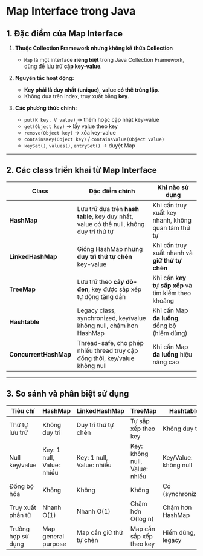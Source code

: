 # Map Interface trong Java

## 1. Đặc điểm của Map Interface

1. **Thuộc Collection Framework nhưng không kế thừa Collection**  
   - `Map` là một interface **riêng biệt** trong Java Collection Framework, dùng để lưu trữ **cặp key-value**.  

2. **Nguyên tắc hoạt động:**  
   - **Key phải là duy nhất (unique)**, **value có thể trùng lặp**.  
   - Không dựa trên index, truy xuất bằng **key**.  

3. **Các phương thức chính:**  
   - `put(K key, V value)` → thêm hoặc cập nhật key-value  
   - `get(Object key)` → lấy value theo key  
   - `remove(Object key)` → xóa key-value  
   - `containsKey(Object key)` / `containsValue(Object value)`  
   - `keySet()`, `values()`, `entrySet()` → duyệt Map  

---

## 2. Các class triển khai từ Map Interface

| Class                  | Đặc điểm chính                                  | Khi nào sử dụng |
|-----------------------|------------------------------------------------|----------------|
| **HashMap**           | Lưu trữ dựa trên **hash table**, key duy nhất, value có thể null, không duy trì thứ tự | Khi cần truy xuất key nhanh, không quan tâm thứ tự |
| **LinkedHashMap**     | Giống HashMap nhưng **duy trì thứ tự chèn** key-value | Khi cần truy xuất nhanh và **giữ thứ tự chèn** |
| **TreeMap**           | Lưu trữ theo **cây đỏ-đen**, key được sắp xếp tự động tăng dần | Khi cần **key tự sắp xếp** và tìm kiếm theo khoảng |
| **Hashtable**         | Legacy class, synchronized, key/value không null, chậm hơn HashMap | Khi cần Map **đa luồng**, đồng bộ (hiếm dùng) |
| **ConcurrentHashMap** | Thread-safe, cho phép nhiều thread truy cập đồng thời, key/value không null | Khi cần Map **đa luồng** hiệu năng cao |

---

## 3. So sánh và phân biệt sử dụng

| Tiêu chí                  | HashMap                  | LinkedHashMap             | TreeMap                     | Hashtable                  | ConcurrentHashMap        |
|---------------------------|-------------------------|---------------------------|-----------------------------|----------------------------|-------------------------|
| Thứ tự lưu trữ            | Không duy trì            | Duy trì thứ tự chèn       | Tự sắp xếp theo key         | Không duy trì              | Không duy trì            |
| Null key/value            | Key: 1 null, Value: nhiều | Key: 1 null, Value: nhiều | Key: không null, Value: nhiều | Key/Value: không null     | Key/Value: không null   |
| Đồng bộ hóa               | Không                   | Không                      | Không                        | Có (synchronized)          | Thread-safe (high perf) |
| Truy xuất phần tử          | Nhanh O(1)              | Nhanh O(1)                | Chậm hơn O(log n)            | Chậm hơn HashMap           | Nhanh, hỗ trợ đa luồng  |
| Trường hợp sử dụng         | Map general purpose      | Map cần giữ thứ tự chèn    | Map cần sắp xếp theo key    | Hiếm dùng, legacy          | Map đa luồng hiệu năng cao |
